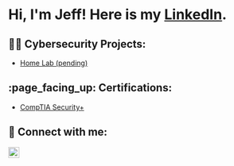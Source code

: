 <h1>Hi, I'm Jeff! Here is my <a href="https://www.linkedin.com/in/jeffreyrftagle/">LinkedIn</a>.

<h2>👨‍💻 Cybersecurity Projects:</h2>

- [Home Lab (pending)](https://github.com/jtags8/LABURL)
  
<h2> :page_facing_up: Certifications:</h2>

- [CompTIA Security+](https://github.com/jtags8/CompTIA-Security-Plus)

<h2> 🤳 Connect with me:</h2>

[<img align="left" alt="JeffTagle | LinkedIn" width="22px" src="https://cdn.jsdelivr.net/npm/simple-icons@v3/icons/linkedin.svg" />][linkedin]

[linkedin]: https://linkedin.com/in/jeffreyrftagle
